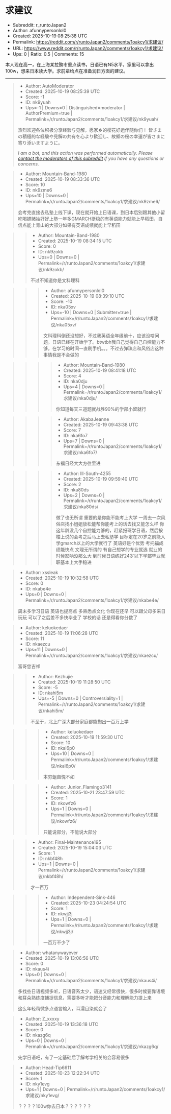 # 求建议

- Subreddit: r_runtoJapan2
- Author: afunnypersonlol0
- Created: 2025-10-19 08:25:38 UTC
- Permalink: https://reddit.com/r/runtoJapan2/comments/1oakcy1/求建议/
- URL: https://www.reddit.com/r/runtoJapan2/comments/1oakcy1/求建议/
- Ups: 0 | Ratio: 0.5 | Comments: 15


本人现在高一，在上海某拉胯市重点读书，日语已有N5水平，家里可以拿出100w，想来日本读大学。求前辈给点在准备润日方面的建议。


---

> - Author: AutoModerator
> - Created: 2025-10-19 08:25:39 UTC
> - Score: -1
> - ID: nk9yuah
> - Ups=-1 | Downs=0 | Distinguished=moderator | AuthorPremium=true | Permalink=/r/runtoJapan2/comments/1oakcy1/求建议/nk9yuah/
>
> 热烈欢迎各位积极分享经验与见解，愿家乡的樱花好运伴随你们！
> 皆さまの積極的な経験や見解の共有を心より歓迎し、故郷の桜の幸運が皆さまに寄り添いますように。
> 
> *I am a bot, and this action was performed automatically. Please [contact the moderators of this subreddit](/message/compose/?to=/r/runtoJapan2) if you have any questions or concerns.*

> - Author: Mountain-Band-1980
> - Created: 2025-10-19 08:33:36 UTC
> - Score: 10
> - ID: nk9zme6
> - Ups=10 | Downs=0 | Permalink=/r/runtoJapan2/comments/1oakcy1/求建议/nk9zme6/
>
> 会考完直接去私塾上线下课，现在就开始上日语课，到日本后别跟其他小留吃喝嫖赌抽好好上塾一年多GMARCH挺稳的有英语能力就能上早稻田，自信点能上青山的大部分如果有英语成绩就能上早稻田

>> - Author: Mountain-Band-1980
>> - Created: 2025-10-19 08:34:15 UTC
>> - Score: 0
>> - ID: nk9zokb
>> - Ups=0 | Downs=0 | Permalink=/r/runtoJapan2/comments/1oakcy1/求建议/nk9zokb/
>>
>> 不过不知道你是文科理科

>>> - Author: afunnypersonlol0
>>> - Created: 2025-10-19 08:39:10 UTC
>>> - Score: -10
>>> - ID: nka05xv
>>> - Ups=-10 | Downs=0 | Submitter=true | Permalink=/r/runtoJapan2/comments/1oakcy1/求建议/nka05xv/
>>>
>>> 文科理科倒还没想好，不过我英语全年级前十，应该没啥问题。日语已经在开始学了。btwtbh我自己觉得自己自控能力不够，在学习的时间一直刷手机。。。不过去弹珠店和风俗店这种事情我是不会做的

>>>> - Author: Mountain-Band-1980
>>>> - Created: 2025-10-19 08:41:18 UTC
>>>> - Score: 4
>>>> - ID: nka0dju
>>>> - Ups=4 | Downs=0 | Permalink=/r/runtoJapan2/comments/1oakcy1/求建议/nka0dju/
>>>>
>>>> 你知道每天三道题就战胜90%的学部小留就行

>>>> - Author: AkabaJeanne
>>>> - Created: 2025-10-19 09:43:38 UTC
>>>> - Score: 7
>>>> - ID: nka6fo7
>>>> - Ups=7 | Downs=0 | Permalink=/r/runtoJapan2/comments/1oakcy1/求建议/nka6fo7/
>>>>
>>>> 东福日经大大方往里进

>>>> - Author: Ill-South-4255
>>>> - Created: 2025-10-19 09:59:40 UTC
>>>> - Score: 2
>>>> - ID: nka80ds
>>>> - Ups=2 | Downs=0 | Permalink=/r/runtoJapan2/comments/1oakcy1/求建议/nka80ds/
>>>>
>>>> 做了也无所谓 重要的是你能不能考上大学
>>>> 一周去一次风俗店找小姐姐放松能帮你能考上的话去找又能怎么样
>>>> 你这年龄没几个自控能力够的，赶紧报班学日语，然后按楼上说的会考之后马上去私塾学 目标定在20岁之前能入学gmarch以上的大学就行了 英语好是个优势 考托福成绩能快点
>>>> 文理无所谓的 有自己想学的专业就选 就业的时候影响没那么大
>>>> 到时候日语练好24岁以下学部毕业就职基本上大手稳进

> - Author: xssleak
> - Created: 2025-10-19 10:32:58 UTC
> - Score: 0
> - ID: nkabe4e
> - Ups=0 | Downs=0 | Permalink=/r/runtoJapan2/comments/1oakcy1/求建议/nkabe4e/
>
> 周末多学习日语 英语也提高点 多熟悉点文化  你现在还早 可以跟父母多来日玩玩 可以了之后差不多快毕业了 学校的话 还是得看你分数了

> - Author: keluokedaer
> - Created: 2025-10-19 11:06:28 UTC
> - Score: 11
> - ID: nkaezcu
> - Ups=11 | Downs=0 | Permalink=/r/runtoJapan2/comments/1oakcy1/求建议/nkaezcu/
>
> 富哥您吉祥

>> - Author: Kezhujie
>> - Created: 2025-10-19 11:28:50 UTC
>> - Score: -5
>> - ID: nkahi5m
>> - Ups=-5 | Downs=0 | Controversiality=1 | Permalink=/r/runtoJapan2/comments/1oakcy1/求建议/nkahi5m/
>>
>> 不至于，北上广深大部分家庭都能掏出一百万上学

>>> - Author: keluokedaer
>>> - Created: 2025-10-19 11:59:30 UTC
>>> - Score: 10
>>> - ID: nkal6p0
>>> - Ups=10 | Downs=0 | Permalink=/r/runtoJapan2/comments/1oakcy1/求建议/nkal6p0/
>>>
>>> 本穷蛆自愧不如

>>> - Author: Junior_Flamingo3141
>>> - Created: 2025-10-21 23:47:59 UTC
>>> - Score: 1
>>> - ID: nkowfz6
>>> - Ups=1 | Downs=0 | Permalink=/r/runtoJapan2/comments/1oakcy1/求建议/nkowfz6/
>>>
>>> 只能说部分，不能说大部分

>> - Author: Final-Maintenance195
>> - Created: 2025-10-19 15:04:03 UTC
>> - Score: 1
>> - ID: nkbf48h
>> - Ups=1 | Downs=0 | Permalink=/r/runtoJapan2/comments/1oakcy1/求建议/nkbf48h/
>>
>> 才一百万

>>> - Author: Independent-Sink-446
>>> - Created: 2025-10-23 04:24:54 UTC
>>> - Score: 1
>>> - ID: nkwjj3j
>>> - Ups=1 | Downs=0 | Permalink=/r/runtoJapan2/comments/1oakcy1/求建议/nkwjj3j/
>>>
>>> 一百万不少了

> - Author: whatanywayever
> - Created: 2025-10-19 13:06:56 UTC
> - Score: 0
> - ID: nkaus4i
> - Ups=0 | Downs=0 | Permalink=/r/runtoJapan2/comments/1oakcy1/求建议/nkaus4i/
>
> 多找些日语视频多听，日语音系太少，语速又经常很快，很多时候要靠语境和耳朵熟练度捕捉信息，需要多听才能把分音能力和理解能力提上来
> 
> 这么年轻稍微多点语言输入，耳濡目染就会了

> - Author: Z_xxxxy
> - Created: 2025-10-19 13:36:18 UTC
> - Score: 0
> - ID: nkazg6q
> - Ups=0 | Downs=0 | Permalink=/r/runtoJapan2/comments/1oakcy1/求建议/nkazg6q/
>
> 先学日语吧，有了一定基础后了解考学相关的会容易很多

> - Author: Head-Tip6611
> - Created: 2025-10-23 12:22:34 UTC
> - Score: 1
> - ID: nky1evg
> - Ups=1 | Downs=0 | Permalink=/r/runtoJapan2/comments/1oakcy1/求建议/nky1evg/
>
> ？？？？100w你去日本？？？？？？
